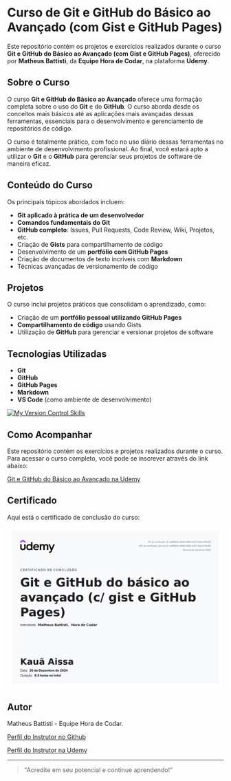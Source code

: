 # Curso de Git e GitHub do Básico ao Avançado (com Gist e GitHub Pages)

Este repositório contém os projetos e exercícios realizados durante o curso **Git e GitHub do Básico ao Avançado (com Gist e GitHub Pages)**, oferecido por **Matheus Battisti**, da **Equipe Hora de Codar**, na plataforma **Udemy**.

## Sobre o Curso

O curso **Git e GitHub do Básico ao Avançado** oferece uma formação completa sobre o uso do **Git** e do **GitHub**. O curso aborda desde os conceitos mais básicos até as aplicações mais avançadas dessas ferramentas, essenciais para o desenvolvimento e gerenciamento de repositórios de código.

O curso é totalmente prático, com foco no uso diário dessas ferramentas no ambiente de desenvolvimento profissional. Ao final, você estará apto a utilizar o **Git** e o **GitHub** para gerenciar seus projetos de software de maneira eficaz.

## Conteúdo do Curso

Os principais tópicos abordados incluem:

- **Git aplicado à prática de um desenvolvedor**
- **Comandos fundamentais do Git**
- **GitHub completo**: Issues, Pull Requests, Code Review, Wiki, Projetos, etc.
- Criação de **Gists** para compartilhamento de código
- Desenvolvimento de um **portfólio com GitHub Pages**
- Criação de documentos de texto incríveis com **Markdown**
- Técnicas avançadas de versionamento de código

## Projetos

O curso inclui projetos práticos que consolidam o aprendizado, como:

- Criação de um **portfólio pessoal utilizando GitHub Pages**
- **Compartilhamento de código** usando Gists
- Utilização de **GitHub** para gerenciar e versionar projetos de software

## Tecnologias Utilizadas

- **Git**
- **GitHub**
- **GitHub Pages**
- **Markdown**
- **VS Code** (como ambiente de desenvolvimento)

[![My Version Control Skills](https://skillicons.dev/icons?i=git,github,vscode,&perline=13)](#)

## Como Acompanhar

Este repositório contém os exercícios e projetos realizados durante o curso. Para acessar o curso completo, você pode se inscrever através do link abaixo:

[Git e GitHub do Básico ao Avançado na Udemy](https://www.udemy.com/course/git-e-github-do-basico-ao-avancado-c-gist-e-github-pages/?kw=git&src=sac&couponCode=NEWYEARCAREER)

## Certificado

Aqui está o certificado de conclusão do curso:

<img src="/assets/curso_git.jpg" alt="Certificado do Curso" width="600">

## Autor

Matheus Battisti - Equipe Hora de Codar.

[Perfil do Instrutor no Github](https://github.com/matheusbattisti)

[Perfil do Instrutor na Udemy](https://www.udemy.com/user/matheus-battisti/)

---

> "Acredite em seu potencial e continue aprendendo!"
